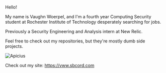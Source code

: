 Hello! 

My name is Vaughn Woerpel, and I'm a fourth year Computing Security student at Rochester Institute of Technology desperately searching for jobs.

Previously a Security Engineering and Analysis intern at New Relic.

Feel free to check out my repositories, but they're mostly dumb side projects.

![Apicius](https://user-images.githubusercontent.com/17153535/205984698-b35e16b9-0012-4689-8acd-120d93fdd28d.png)

Check out my site: https://vww.sbcord.com

